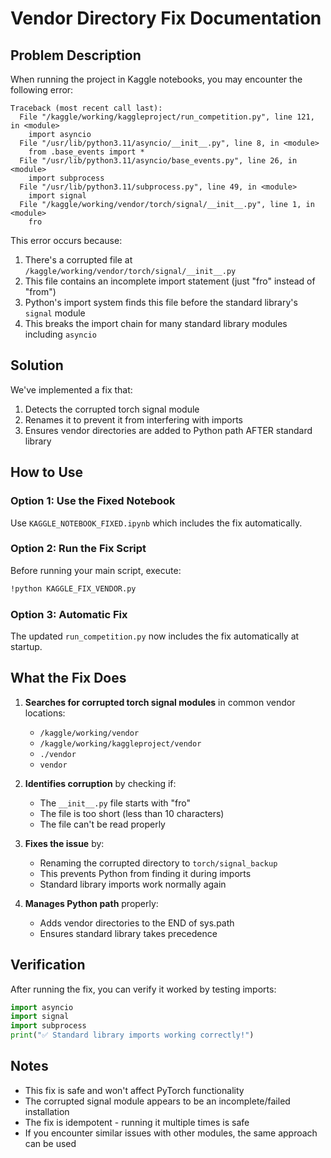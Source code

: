 # Vendor Directory Fix Documentation

## Problem Description

When running the project in Kaggle notebooks, you may encounter the following error:

```
Traceback (most recent call last):
  File "/kaggle/working/kaggleproject/run_competition.py", line 121, in <module>
    import asyncio
  File "/usr/lib/python3.11/asyncio/__init__.py", line 8, in <module>
    from .base_events import *
  File "/usr/lib/python3.11/asyncio/base_events.py", line 26, in <module>
    import subprocess
  File "/usr/lib/python3.11/subprocess.py", line 49, in <module>
    import signal
  File "/kaggle/working/vendor/torch/signal/__init__.py", line 1, in <module>
    fro
```

This error occurs because:
1. There's a corrupted file at `/kaggle/working/vendor/torch/signal/__init__.py`
2. This file contains an incomplete import statement (just "fro" instead of "from")
3. Python's import system finds this file before the standard library's `signal` module
4. This breaks the import chain for many standard library modules including `asyncio`

## Solution

We've implemented a fix that:
1. Detects the corrupted torch signal module
2. Renames it to prevent it from interfering with imports
3. Ensures vendor directories are added to Python path AFTER standard library

## How to Use

### Option 1: Use the Fixed Notebook
Use `KAGGLE_NOTEBOOK_FIXED.ipynb` which includes the fix automatically.

### Option 2: Run the Fix Script
Before running your main script, execute:
```bash
!python KAGGLE_FIX_VENDOR.py
```

### Option 3: Automatic Fix
The updated `run_competition.py` now includes the fix automatically at startup.

## What the Fix Does

1. **Searches for corrupted torch signal modules** in common vendor locations:
   - `/kaggle/working/vendor`
   - `/kaggle/working/kaggleproject/vendor`
   - `./vendor`
   - `vendor`

2. **Identifies corruption** by checking if:
   - The `__init__.py` file starts with "fro"
   - The file is too short (less than 10 characters)
   - The file can't be read properly

3. **Fixes the issue** by:
   - Renaming the corrupted directory to `torch/signal_backup`
   - This prevents Python from finding it during imports
   - Standard library imports work normally again

4. **Manages Python path** properly:
   - Adds vendor directories to the END of sys.path
   - Ensures standard library takes precedence

## Verification

After running the fix, you can verify it worked by testing imports:

```python
import asyncio
import signal
import subprocess
print("✅ Standard library imports working correctly!")
```

## Notes

- This fix is safe and won't affect PyTorch functionality
- The corrupted signal module appears to be an incomplete/failed installation
- The fix is idempotent - running it multiple times is safe
- If you encounter similar issues with other modules, the same approach can be used
